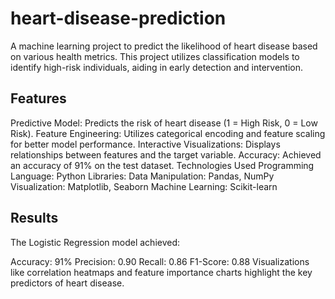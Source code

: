 # heart-disease-prediction
A machine learning project to predict the likelihood of heart disease based on various health metrics. This project utilizes classification models to identify high-risk individuals, aiding in early detection and intervention.

## Features
Predictive Model: Predicts the risk of heart disease (1 = High Risk, 0 = Low Risk).
Feature Engineering: Utilizes categorical encoding and feature scaling for better model performance.
Interactive Visualizations: Displays relationships between features and the target variable.
Accuracy: Achieved an accuracy of 91% on the test dataset.
Technologies Used
Programming Language: Python
Libraries:
Data Manipulation: Pandas, NumPy
Visualization: Matplotlib, Seaborn
Machine Learning: Scikit-learn

## Results
The Logistic Regression model achieved:

Accuracy: 91%
Precision: 0.90
Recall: 0.86
F1-Score: 0.88
Visualizations like correlation heatmaps and feature importance charts highlight the key predictors of heart disease.


 

